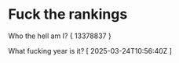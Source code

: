# Fuck the rankings

Who the hell am I?
{ 13378837 }

What fucking year is it?
[ 2025-03-24T10:56:40Z ]
